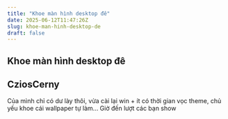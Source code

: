 ```yaml
---
title: "Khoe màn hình desktop đê"
date: 2025-06-12T11:47:26Z
slug: khoe-man-hinh-desktop-de
draft: false
---
```


## Khoe màn hình desktop đê

## CziosCerny

Của mình chỉ có dư lày thôi, vừa cài lại win + ít có thời gian vọc theme, chủ yếu khoe cái wallpaper tự làm...
 Giờ đến lượt các bạn show